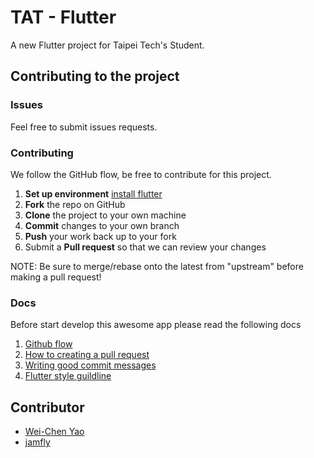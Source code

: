 # TAT - Flutter

A new Flutter project for Taipei Tech's Student.

## Contributing to the project
### Issues
Feel free to submit issues requests.

### Contributing
We follow the GitHub flow, be free to contribute for this project.
1.  **Set up environment** [install flutter](https://flutter.dev/docs/get-started/install)
2.  **Fork** the repo on GitHub
3.  **Clone** the project to your own machine
4.  **Commit** changes to your own branch
5.  **Push** your work back up to your fork
6.  Submit a **Pull request** so that we can review your changes

NOTE: Be sure to merge/rebase onto the latest from "upstream" before making a pull request!

### Docs
Before start develop this awesome app please read the following docs 
1. [Github flow](https://guides.github.com/introduction/flow/)
2. [How to creating a pull request](https://help.github.com/en/articles/creating-a-pull-request)
3. [Writing good commit messages](https://github.com/erlang/otp/wiki/writing-good-commit-messages)
4. [Flutter style guildline](https://github.com/flutter/flutter/wiki/Style-guide-for-Flutter-repo)

## Contributor
- [Wei-Chen Yao](https://github.com/yaoandy107)
- [jamfly](https://github.com/jamfly)
